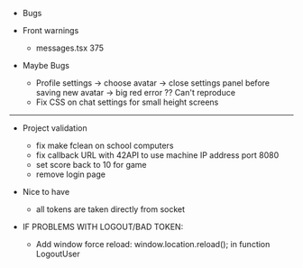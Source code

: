 - Bugs

- Front warnings
	- messages.tsx 375 

- Maybe Bugs

  - Profile settings -> choose avatar -> close settings panel before saving new avatar -> big red error ?? Can't reproduce
  - Fix CSS on chat settings for small height screens

---

- Project validation

  - fix make fclean on school computers
  - fix callback URL with 42API to use machine IP address port 8080
  - set score back to 10 for game
  - remove login page

- Nice to have

  - all tokens are taken directly from socket

- IF PROBLEMS WITH LOGOUT/BAD TOKEN:
  - Add window force reload: window.location.reload(); in function LogoutUser
